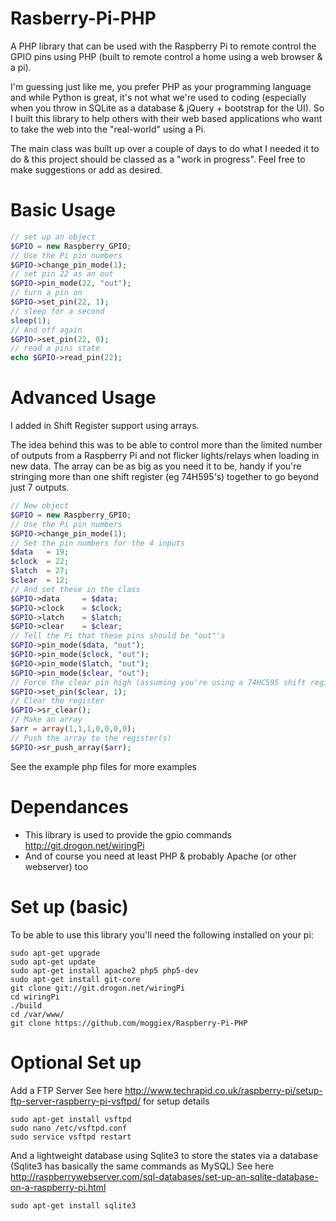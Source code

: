 # Rasberry-Pi-PHP
A PHP library that can be used with the Raspberry Pi to remote control the GPIO pins using PHP (built to remote control a home using a web browser & a pi).

I'm guessing just like me, you prefer PHP as your programming language and while Python is great, it's not what we're used to coding (especially when you throw in SQLite as a database & jQuery + bootstrap for the UI). So I built this library to help others with their web based applications who want to take the web into the "real-world" using a Pi.

The main class was built up over a couple of days to do what I needed it to do & this project should be classed as a "work in progress". Feel free to make suggestions or add as desired.

# Basic Usage

```php
// set up an object
$GPIO = new Raspberry_GPIO;
// Use the Pi pin numbers
$GPIO->change_pin_mode(1);
// set pin 22 as an out
$GPIO->pin_mode(22, "out");
// turn a pin on 
$GPIO->set_pin(22, 1);
// sleep for a second
sleep(1);
// And off again
$GPIO->set_pin(22, 0);
// read a pins state
echo $GPIO->read_pin(22);
```

# Advanced Usage
I added in Shift Register support using arrays. 

The idea behind this was to be able to control more than the limited number of outputs from a Raspberry Pi and not flicker lights/relays when loading in new data. The array can be as big as you need it to be, handy if you're stringing more than one shift register (eg 74H595's) together to go beyond just 7 outputs.

```php
// New object
$GPIO = new Raspberry_GPIO;
// Use the Pi pin numbers
$GPIO->change_pin_mode(1);
// Set the pin numbers for the 4 inputs
$data 	= 19;
$clock 	= 22;
$latch 	= 27;
$clear 	= 12;
// And set these in the class
$GPIO->data 	= $data;
$GPIO->clock 	= $clock;
$GPIO->latch 	= $latch;
$GPIO->clear	= $clear;
// Tell the Pi that these pins should be "out"'s
$GPIO->pin_mode($data, "out");
$GPIO->pin_mode($clock, "out");
$GPIO->pin_mode($latch, "out");
$GPIO->pin_mode($clear, "out");
// Force the clear pin high (assuming you're using a 74HC595 shift register)
$GPIO->set_pin($clear, 1);
// Clear the register
$GPIO->sr_clear();
// Make an array
$arr = array(1,1,1,0,0,0,0);
// Push the array to the register(s)
$GPIO->sr_push_array($arr);
```

See the example php files for more examples

# Dependances

- This library is used to provide the gpio commands http://git.drogon.net/wiringPi
- And of course you need at least PHP & probably Apache (or other webserver) too

# Set up (basic)
To be able to use this library you'll need the following installed on your pi:
```
sudo apt-get upgrade
sudo apt-get update
sudo apt-get install apache2 php5 php5-dev
sudo apt-get install git-core
git clone git://git.drogon.net/wiringPi
cd wiringPi
./build
cd /var/www/
git clone https://github.com/moggiex/Raspberry-Pi-PHP
```
# Optional Set up

Add a FTP Server
See here http://www.techrapid.co.uk/raspberry-pi/setup-ftp-server-raspberry-pi-vsftpd/ for setup details
```
sudo apt-get install vsftpd
sudo nano /etc/vsftpd.conf
sudo service vsftpd restart
```
And a lightweight database using Sqlite3 to store the states via a database (Sqlite3 has basically the same commands as MySQL)
See here http://raspberrywebserver.com/sql-databases/set-up-an-sqlite-database-on-a-raspberry-pi.html
```
sudo apt-get install sqlite3
```
